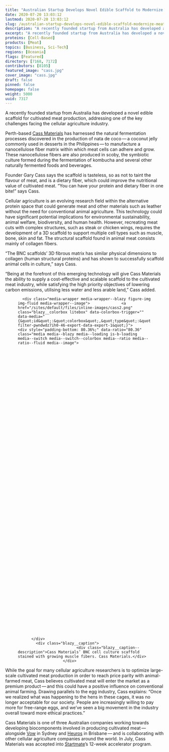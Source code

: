 ```yaml
---
title: "Australian Startup Develops Novel Edible Scaffold to Modernize Meat Production"
date: 2020-07-20 13:03:12
lastmod: 2020-07-20 13:03:12
slug: /australian-startup-develops-novel-edible-scaffold-modernize-meat-production
description: "A recently founded startup from Australia has developed a novel edible scaffold for cultivated meat production, addressing one of the key challenges facing the cellular agriculture industry. Perth-based Cass Materials has harnessed the natural fermentation processes discovered in the production of nata de coco — a coconut jelly commonly used in desserts in the Philippines — to manufacture a nanocellulose fiber matrix within which meat cells can adhere and grow."
excerpt: "A recently founded startup from Australia has developed a novel edible scaffold for cultivated meat production, addressing one of the key challenges facing the cellular agriculture industry. Perth-based Cass Materials has harnessed the natural fermentation processes discovered in the production of nata de coco — a coconut jelly commonly used in desserts in the Philippines — to manufacture a nanocellulose fiber matrix within which meat cells can adhere and grow."
proteins: [Cell-Based]
products: [Meat]
topics: [Business, Sci-Tech]
regions: [Oceania]
flags: [Featured]
directory: [7168, 7172]
contributors: [8105]
featured_image: "cass.jpg"
cover_image: "cass.jpg"
draft: false
pinned: false
homepage: false
weight: 5000
uuid: 7317
---
```

<p>A recently founded startup from Australia has developed a novel edible scaffold for cultivated meat production, addressing one of the key challenges facing the cellular agriculture industry.</p>

<p>Perth-based <a href="/directory/cass-materials">Cass Materials</a> has harnessed the natural fermentation processes discovered in the production of nata de coco — a coconut jelly commonly used in desserts in the Philippines — to manufacture a nanocellulose fiber matrix within which meat cells can adhere and grow. These nanocellulose fibers are also produced in scoby, the symbiotic culture formed during the fermentation of kombucha and several other naturally fermented foods and beverages.</p>

<p>Founder Gary Cass says the scaffold is tasteless, so as not to taint the flavour of meat, and is a dietary fiber, which could improve the nutritional value of cultivated meat. “You can have your protein and dietary fiber in one bite!” says Cass.</p>

<p>Cellular agriculture is an evolving research field within the alternative protein space that could generate meat and other materials such as leather without the need for conventional animal agriculture. This technology could have significant potential implications for environmental sustainability, animal welfare, biodiversity, and human health. However, recreating meat cuts with complex structures, such as steak or chicken wings, requires the development of a 3D scaffold to support multiple cell types such as muscle, bone, skin and fat. The structural scaffold found in animal meat consists mainly of collagen fibers.</p>

<p>“The BNC scaffolds’ 3D fibrous matrix has similar physical dimensions to collagen (human structural proteins) and has shown to successfully scaffold animal cells in culture,” says Cass.</p>

<p>“Being at the forefront of this emerging technology will give Cass Materials the ability to supply a cost-effective and scalable scaffold to the cultivated meat industry, while satisfying the high priority objectives of lowering carbon emissions, utilising less water and less arable land,” Cass added.</p>

<figure class="figure">
  




      <div class="media-wrapper media-wrapper--blazy figure-img img-fluid media-wrapper--image">              <a href="/sites/default/files/inline-images/cass2.png" class="blazy__colorbox litebox" data-colorbox-trigger="" data-media="{&quot;id&quot;:&quot;colorbox&quot;,&quot;type&quot;:&quot;image&quot;,&quot;width&quot;:621,&quot;height&quot;:499,&quot;rel&quot;:&quot;blazy-filter-pwndwdz7ih0-46-export-data-export-1&quot;}">      <div style="padding-bottom: 80.36%;" data-ratio="80.36" class="media media--blazy media--loading is-b-loading media--switch media--switch--colorbox media--ratio media--ratio--fluid media--image">
<img alt="cass materials scaffold" title="cass2.png" class="media__image media__element b-lazy img-fluid" data-entity-uuid="0c192d3a-5824-4289-9593-39dca833fa2c" data-src="/sites/default/files/styles/1200x900_4_3/public/inline-images/cass2.png?itok=oMBqyZ9V" src="data:image/svg+xml;charset=utf-8,%3Csvg%20xmlns%3D'http%3A%2F%2Fwww.w3.org%2F2000%2Fsvg'%20viewBox%3D'0%200%201120%20900'%2F%3E" width="1120" height="900" loading="lazy" typeof="foaf:Image" />
        <span class="media__icon media__icon--litebox"></span></div>
  </a>

                
          </div>  
            <div class="blazy__caption">
                              <div class="blazy__caption--description">Cass Materials’ BNC cell culture scaffold stained with growing muscle fibers. Cass Materials.</div>
                        </div>
      


      
  </figure>

<p>While the goal for many cellular agriculture researchers is to optimize large-scale cultivated meat production in order to reach price parity with animal-farmed meat, Cass believes cultivated meat will enter the market as a premium product — and this could have a positive influence on conventional animal farming. Drawing parallels to the egg industry, Cass explains: “Once we realized what was happening to the hens in these cages, it was no longer acceptable for our society. People are increasingly willing to pay more for free-range eggs, and we’ve seen a big movement in the industry overall toward more ethical practices.”</p>

<p>Cass Materials is one of three Australian companies working towards developing biocomponents involved in producing cultivated meat — alongside <a href="/directory/vow-food">Vow</a> in Sydney and <a href="/directory/heuros">Heuros</a> in Brisbane — and is collaborating with other cellular agriculture companies around the world. In July, Cass Materials was accepted into <a href="/directory/startmate">Startmate</a>’s 12-week accelerator program.</p>

